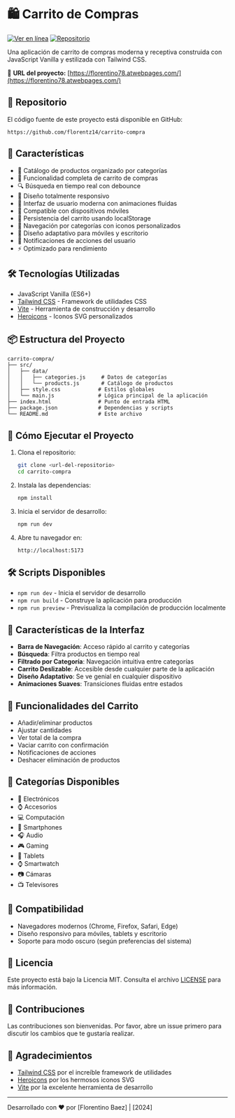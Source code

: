 # 🛍️ Carrito de Compras

[![Ver en línea](https://img.shields.io/badge/Ver%20en%20línea-4CAF50?style=for-the-badge&logo=verizon&logoColor=white)](https://florentino78.atwebpages.com/)
[![Repositorio](https://img.shields.io/badge/Ver%20Código-181717?style=for-the-badge&logo=github&logoColor=white)](https://github.com/florentz14/carrito-compra)

Una aplicación de carrito de compras moderna y receptiva construida con JavaScript Vanilla y estilizada con Tailwind CSS.

🔗 **URL del proyecto:** [https://florentino78.atwebpages.com/](https://florentino78.atwebpages.com/)

## 📂 Repositorio

El código fuente de este proyecto está disponible en GitHub:

```
https://github.com/florentz14/carrito-compra
```

## 🚀 Características

- 🏪 Catálogo de productos organizado por categorías
- 🛒 Funcionalidad completa de carrito de compras
- 🔍 Búsqueda en tiempo real con debounce
- 📱 Diseño totalmente responsivo
- 🎨 Interfaz de usuario moderna con animaciones fluidas
- 📱 Compatible con dispositivos móviles
- 💾 Persistencia del carrito usando localStorage
- 🎯 Navegación por categorías con iconos personalizados
- 📱 Diseño adaptativo para móviles y escritorio
- 🔔 Notificaciones de acciones del usuario
- ⚡ Optimizado para rendimiento

## 🛠️ Tecnologías Utilizadas

- JavaScript Vanilla (ES6+)
- [Tailwind CSS](https://tailwindcss.com/) - Framework de utilidades CSS
- [Vite](https://vitejs.dev/) - Herramienta de construcción y desarrollo
- [Heroicons](https://heroicons.com/) - Iconos SVG personalizados

## 📦 Estructura del Proyecto

```
carrito-compra/
├── src/
│   ├── data/
│   │   ├── categories.js     # Datos de categorías
│   │   └── products.js       # Catálogo de productos
│   ├── style.css            # Estilos globales
│   └── main.js              # Lógica principal de la aplicación
├── index.html               # Punto de entrada HTML
├── package.json             # Dependencias y scripts
└── README.md                # Este archivo
```

## 🚀 Cómo Ejecutar el Proyecto

1. Clona el repositorio:
   ```bash
   git clone <url-del-repositorio>
   cd carrito-compra
   ```

2. Instala las dependencias:
   ```bash
   npm install
   ```

3. Inicia el servidor de desarrollo:
   ```bash
   npm run dev
   ```

4. Abre tu navegador en:
   ```
   http://localhost:5173
   ```

## 🛠️ Scripts Disponibles

- `npm run dev` - Inicia el servidor de desarrollo
- `npm run build` - Construye la aplicación para producción
- `npm run preview` - Previsualiza la compilación de producción localmente

## 🎨 Características de la Interfaz

- **Barra de Navegación**: Acceso rápido al carrito y categorías
- **Búsqueda**: Filtra productos en tiempo real
- **Filtrado por Categoría**: Navegación intuitiva entre categorías
- **Carrito Deslizable**: Accesible desde cualquier parte de la aplicación
- **Diseño Adaptativo**: Se ve genial en cualquier dispositivo
- **Animaciones Suaves**: Transiciones fluidas entre estados

## 📝 Funcionalidades del Carrito

- Añadir/eliminar productos
- Ajustar cantidades
- Ver total de la compra
- Vaciar carrito con confirmación
- Notificaciones de acciones
- Deshacer eliminación de productos

## 🛒 Categorías Disponibles

- 📱 Electrónicos
- ⌚ Accesorios
- 💻 Computación
- 📱 Smartphones
- 🎧 Audio
- 🎮 Gaming
- 📱 Tablets
- ⌚ Smartwatch
- 📷 Cámaras
- 📺 Televisores

## 📱 Compatibilidad

- Navegadores modernos (Chrome, Firefox, Safari, Edge)
- Diseño responsivo para móviles, tablets y escritorio
- Soporte para modo oscuro (según preferencias del sistema)

## 📄 Licencia

Este proyecto está bajo la Licencia MIT. Consulta el archivo [LICENSE](LICENSE) para más información.

## 👏 Contribuciones

Las contribuciones son bienvenidas. Por favor, abre un issue primero para discutir los cambios que te gustaría realizar.

## 🙏 Agradecimientos

- [Tailwind CSS](https://tailwindcss.com/) por el increíble framework de utilidades
- [Heroicons](https://heroicons.com/) por los hermosos iconos SVG
- [Vite](https://vitejs.dev/) por la excelente herramienta de desarrollo

---

Desarrollado con ❤️ por [Florentino Baez] | [2024]
